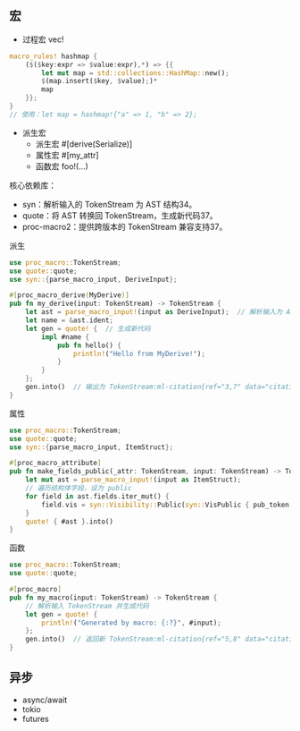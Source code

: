 ## 宏

+ 过程宏 vec! 
```rust
macro_rules! hashmap {
    ($($key:expr => $value:expr),*) => {{
        let mut map = std::collections::HashMap::new();
        $(map.insert($key, $value);)*
        map
    }};
}
// 使用：let map = hashmap!{"a" => 1, "b" => 2};
```

+ 派生宏
  - 派生宏 #[derive(Serialize)]
  - 属性宏 #[my_attr]
  - 函数宏 foo!(...)

‌核心依赖库‌：
+ ‌syn‌：解析输入的 TokenStream 为 AST 结构‌34。
+ ‌quote‌：将 AST 转换回 TokenStream，生成新代码‌37。
+ ‌proc-macro2‌：提供跨版本的 TokenStream 兼容支持‌37。

派生
```rust
use proc_macro::TokenStream;
use quote::quote;
use syn::{parse_macro_input, DeriveInput};

#[proc_macro_derive(MyDerive)]
pub fn my_derive(input: TokenStream) -> TokenStream {
    let ast = parse_macro_input!(input as DeriveInput);  // 解析输入为 AST‌:ml-citation{ref="3,4" data="citationList"}
    let name = &ast.ident;
    let gen = quote! {  // 生成新代码
        impl #name {
            pub fn hello() {
                println!("Hello from MyDerive!");
            }
        }
    };
    gen.into()  // 输出为 TokenStream‌:ml-citation{ref="3,7" data="citationList"}
}
```
属性
```rust
use proc_macro::TokenStream;  
use quote::quote;  
use syn::{parse_macro_input, ItemStruct};  

#[proc_macro_attribute]  
pub fn make_fields_public(_attr: TokenStream, input: TokenStream) -> TokenStream {  
    let mut ast = parse_macro_input!(input as ItemStruct);  
    // 遍历结构体字段，设为 public  
    for field in ast.fields.iter_mut() {  
        field.vis = syn::Visibility::Public(syn::VisPublic { pub_token: syn::token::Pub::default() });  
    }  
    quote! { #ast }.into()  
}  
```
函数
```rust
use proc_macro::TokenStream;
use quote::quote;

#[proc_macro]
pub fn my_macro(input: TokenStream) -> TokenStream {
    // 解析输入 TokenStream 并生成代码
    let gen = quote! {
        println!("Generated by macro: {:?}", #input);
    };
    gen.into()  // 返回新 TokenStream‌:ml-citation{ref="5,8" data="citationList"}
}
```

## 异步

+ async/await
+ tokio
+ futures